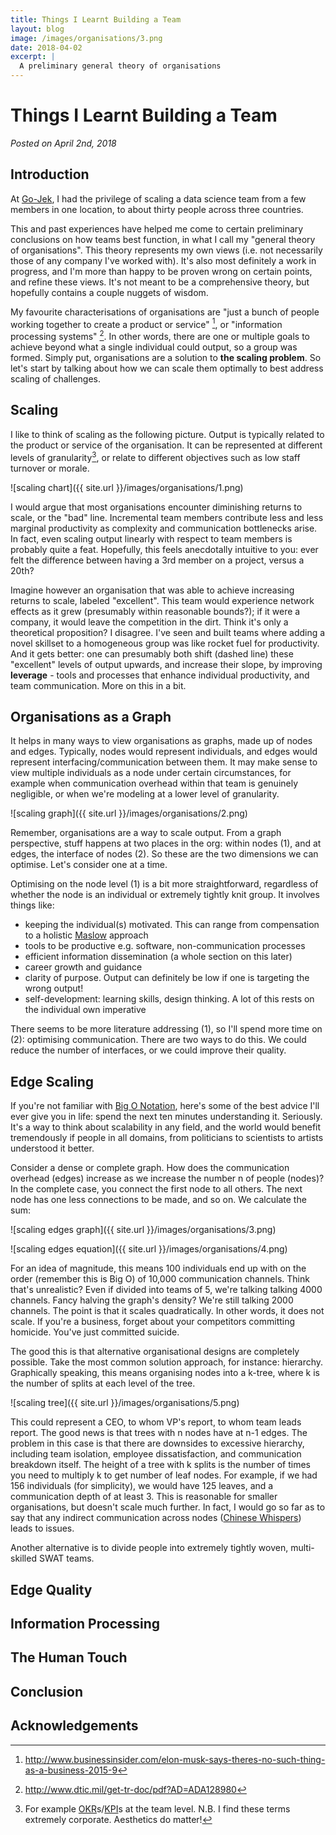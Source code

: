 ```yaml
---
title: Things I Learnt Building a Team
layout: blog
image: /images/organisations/3.png
date: 2018-04-02
excerpt: |
  A preliminary general theory of organisations
---
```



# Things I Learnt Building a Team

_Posted on April 2nd, 2018_


## Introduction

At [Go-Jek](https://en.wikipedia.org/wiki/GO-JEK), I had the privilege of scaling
a data science team from a few members in one location, to about thirty people across
three countries.

This and past experiences have helped me come to certain preliminary conclusions on how teams best function,
in what I call my "general theory of organisations". This theory represents my own views (i.e. not necessarily
those of any company I've worked with). It's also most definitely a work in progress, and I'm more than happy to be
proven wrong on certain points, and refine these views. It's not meant to be a comprehensive theory, but hopefully contains
a couple nuggets of wisdom.

My favourite characterisations of organisations are "just a bunch of people working together to
create a product or service" [^1], or "information processing systems" [^2]. In other words, there are one
or multiple goals to achieve beyond what a single individual could output, so a group was formed. Simply put,
organisations are a solution to **the scaling problem**. So let's start by talking about how we can scale them optimally
to best address scaling of challenges.

## Scaling

I like to think of scaling as the following picture. Output is typically related to the product or service of the
organisation. It can be represented at different levels of granularity[^3], or relate to different objectives such as low
staff turnover or morale.

![scaling chart]({{ site.url }}/images/organisations/1.png)

I would argue that most organisations encounter diminishing returns to scale, or the "bad" line. Incremental
team members contribute less and less marginal productivity as complexity and communication bottlenecks arise. In fact, even scaling output linearly with respect to team members is probably quite a feat. Hopefully, this feels anecdotally intuitive to you: ever felt the difference between having a 3rd member on a project, versus a 20th?

Imagine however an organisation that was able to achieve increasing returns to scale, labeled "excellent". This team would experience network effects as it grew (presumably within reasonable bounds?); if it were a company, it would leave the competition in the dirt. Think it's only a theoretical proposition? I disagree. I've seen and built teams where adding a novel skillset to a homogeneous group was like rocket fuel for productivity. And it gets better: one can presumably both shift (dashed line) these "excellent" levels of output upwards, and increase their slope, by improving **leverage** - tools and processes that enhance individual productivity, and team communication. More on this in a bit.


## Organisations as a Graph

It helps in many ways to view organisations as graphs, made up of nodes and edges. Typically, nodes would represent
individuals, and edges would represent interfacing/communication between them. It may make sense to view multiple individuals as a node under certain circumstances, for example when communication overhead within that team is genuinely negligible, or when we're modeling at a lower level of granularity.

![scaling graph]({{ site.url }}/images/organisations/2.png)


Remember, organisations are a way to scale output. From a graph perspective, stuff happens at two places in the org: within nodes (1), and at edges, the interface of nodes (2). So these are the two dimensions we can optimise. Let's consider one at a time.

Optimising on the node level (1) is a bit more straightforward, regardless of whether the node is an individual or extremely tightly knit group. It involves things like:

- keeping the individual(s) motivated. This can range from compensation to a holistic [Maslow](https://en.wikipedia.org/wiki/Maslow%27s_hierarchy_of_needs) approach
- tools to be productive e.g. software, non-communication processes
- efficient information dissemination (a whole section on this later)
- career growth and guidance
- clarity of purpose. Output can definitely be low if one is targeting the wrong output!
- self-development: learning skills, design thinking. A lot of this rests on the individual own imperative

There seems to be more literature addressing (1), so I'll spend more time on (2): optimising communication. There are two ways to do this. We could reduce the number of interfaces, or we could improve their quality.

## Edge Scaling

If you're not familiar with [Big O Notation](https://en.wikipedia.org/wiki/Big_O_notation), here's some of the best advice I'll ever give you in life: spend the next ten minutes understanding it. Seriously. It's a way to think about scalability in any field, and the world would benefit tremendously if people in all domains, from politicians to scientists to artists understood it better.

Consider a dense or complete graph. How does the communication overhead (edges) increase as we increase the number n of people (nodes)? In the complete case, you connect the first node to all others. The next node has one less connections to be made, and so on. We calculate the sum:

![scaling edges graph]({{ site.url }}/images/organisations/3.png)

![scaling edges equation]({{ site.url }}/images/organisations/4.png)

For an idea of magnitude, this means 100 individuals end up with on the order (remember this is Big O) of 10,000 communication channels. Think that's unrealistic? Even if divided into teams of 5, we're talking talking 4000 channels. Fancy halving the graph's density? We're still talking 2000 channels. The point is that it scales quadratically. In other words, it does not scale. If you're a business, forget about your competitors committing homicide. You've just committed suicide.

The good this is that alternative organisational designs are completely possible. Take the most common solution approach, for instance: hierarchy. Graphically speaking, this means organising nodes into a k-tree, where k is the number of splits at each level of the tree.

![scaling tree]({{ site.url }}/images/organisations/5.png)

This could represent a CEO, to whom VP's report, to whom team leads report. The good news is that trees with n nodes have at n-1 edges. The problem in this case is that there are downsides to excessive hierarchy, including team isolation, employee dissatisfaction, and communication breakdown itself. The height of a tree with k splits is the number of times you need to multiply k to get number of leaf nodes. For example, if we had 156 individuals (for simplicity), we would have 125 leaves, and a communication depth of at least 3. This is reasonable for smaller organisations, but doesn't scale much further. In fact, I would go so far as to say that any indirect communication across nodes ([Chinese Whispers](https://en.wikipedia.org/wiki/Chinese_whispers)) leads to issues.

Another alternative is to divide people into extremely tightly woven, multi-skilled SWAT teams. 



## Edge Quality

## Information Processing

## The Human Touch


## Conclusion


## Acknowledgements




[^1]: http://www.businessinsider.com/elon-musk-says-theres-no-such-thing-as-a-business-2015-9
[^2]: http://www.dtic.mil/get-tr-doc/pdf?AD=ADA128980
[^3]: For example [OKR](https://en.wikipedia.org/wiki/OKR)s/[KPI](https://en.wikipedia.org/wiki/KPI)s at the team level. N.B. I find these terms extremely corporate. Aesthetics do matter!
